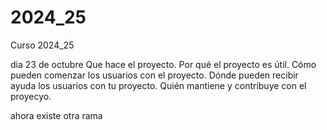 # 2024_25
Curso 2024_25

dia 23 de octubre
Que hace el proyecto.
Por qué el proyecto es útil.
Cómo pueden comenzar los usuarios con el proyecto.
Dónde pueden recibir ayuda los usuarios con tu proyecto.
Quién mantiene y contribuye con el proyecyo.

ahora existe otra rama
